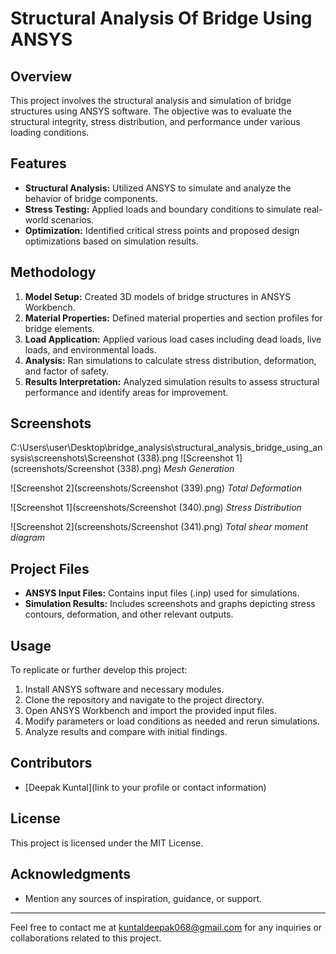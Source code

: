 # Structural Analysis Of Bridge Using ANSYS

## Overview
This project involves the structural analysis and simulation of bridge structures using ANSYS software. The objective was to evaluate the structural integrity, stress distribution, and performance under various loading conditions.

## Features
- **Structural Analysis:** Utilized ANSYS to simulate and analyze the behavior of bridge components.
- **Stress Testing:** Applied loads and boundary conditions to simulate real-world scenarios.
- **Optimization:** Identified critical stress points and proposed design optimizations based on simulation results.

## Methodology
1. **Model Setup:** Created 3D models of bridge structures in ANSYS Workbench.
2. **Material Properties:** Defined material properties and section profiles for bridge elements.
3. **Load Application:** Applied various load cases including dead loads, live loads, and environmental loads.
4. **Analysis:** Ran simulations to calculate stress distribution, deformation, and factor of safety.
5. **Results Interpretation:** Analyzed simulation results to assess structural performance and identify areas for improvement.

## Screenshots
C:\Users\user\Desktop\bridge_analysis\structural_analysis_bridge_using_ansysis\screenshots\Screenshot (338).png
![Screenshot 1](screenshots/Screenshot (338).png)
*Mesh Generation*

![Screenshot 2](screenshots/Screenshot (339).png)
*Total Deformation*

![Screenshot 1](screenshots/Screenshot (340).png)
*Stress Distribution*

![Screenshot 2](screenshots/Screenshot (341).png)
*Total shear moment diagram*

## Project Files
- **ANSYS Input Files:** Contains input files (.inp) used for simulations.
- **Simulation Results:** Includes screenshots and graphs depicting stress contours, deformation, and other relevant outputs.

## Usage
To replicate or further develop this project:
1. Install ANSYS software and necessary modules.
2. Clone the repository and navigate to the project directory.
3. Open ANSYS Workbench and import the provided input files.
4. Modify parameters or load conditions as needed and rerun simulations.
5. Analyze results and compare with initial findings.

## Contributors
- [Deepak Kuntal](link to your profile or contact information)

## License
This project is licensed under the MIT License.

## Acknowledgments
- Mention any sources of inspiration, guidance, or support.

---

Feel free to contact me at [kuntaldeepak068@gmail.com](mailto:kuntaldeepak068@gmail.com) for any inquiries or collaborations related to this project.
